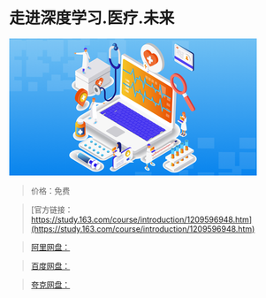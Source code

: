 # 走进深度学习.医疗.未来

![img](../../../assets/study163/free/906fae66bed54fa596fa5f4972e2ef2f.png)

> 价格：免费

> [官方链接：https://study.163.com/course/introduction/1209596948.htm](https://study.163.com/course/introduction/1209596948.htm)

> [阿里网盘：]()

> [百度网盘：]()

> [夸克网盘：]()
